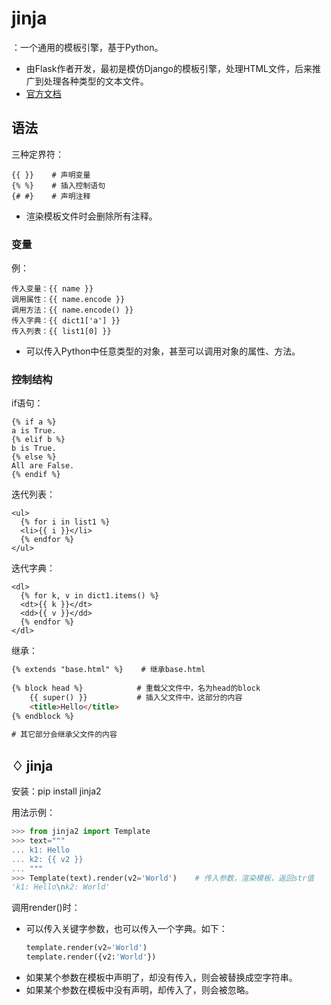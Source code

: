 # jinja

：一个通用的模板引擎，基于Python。
- 由Flask作者开发，最初是模仿Django的模板引擎，处理HTML文件，后来推广到处理各种类型的文本文件。
- [官方文档](https://jinja.palletsprojects.com/en/2.10.x/)

## 语法

三种定界符：
```
{{ }}    # 声明变量
{% %}    # 插入控制语句
{# #}    # 声明注释
```
- 渲染模板文件时会删除所有注释。

### 变量

例：
```
传入变量：{{ name }}
调用属性：{{ name.encode }}
调用方法：{{ name.encode() }}
传入字典：{{ dict1['a'] }}
传入列表：{{ list1[0] }}
```
- 可以传入Python中任意类型的对象，甚至可以调用对象的属性、方法。

### 控制结构

if语句：
```
{% if a %}
a is True.
{% elif b %}
b is True.
{% else %}
All are False.
{% endif %}
```

迭代列表：
```
<ul>
  {% for i in list1 %}
  <li>{{ i }}</li>
  {% endfor %}
</ul>
```

迭代字典：
```
<dl>
  {% for k, v in dict1.items() %}
  <dt>{{ k }}</dt>
  <dd>{{ v }}</dd>
  {% endfor %}
</dl>
```

继承：
```html
{% extends "base.html" %}    # 继承base.html
 
{% block head %}            # 重载父文件中，名为head的block
    {{ super() }}           # 插入父文件中，这部分的内容
    <title>Hello</title>
{% endblock %}
 
# 其它部分会继承父文件的内容
```

## ♢ jinja

安装：pip install jinja2

用法示例：
```python
>>> from jinja2 import Template
>>> text="""
... k1: Hello
... k2: {{ v2 }}
... """
>>> Template(text).render(v2='World')    # 传入参数，渲染模板，返回str值
'k1: Hello\nk2: World'
```

调用render()时：
- 可以传入关键字参数，也可以传入一个字典。如下：
    ```python
    template.render(v2='World')
    template.render({v2:'World'})
    ```
- 如果某个参数在模板中声明了，却没有传入，则会被替换成空字符串。
- 如果某个参数在模板中没有声明，却传入了，则会被忽略。
